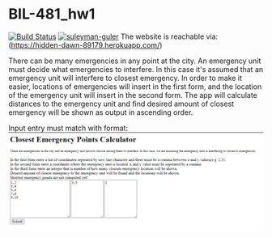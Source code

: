 # BIL-481_hw1
[![Build Status](https://app.travis-ci.com/suleyman-guler/BIL-481_hw1.svg?branch=main)](https://app.travis-ci.com/suleyman-guler/BIL-481_hw1)
[![suleyman-guler](https://circleci.com/gh/suleyman-guler/BIL-481_hw1.svg?style=shiled)](https://circleci.com/gh/suleyman-guler/BIL-481_hw1)
The website is reachable via: (https://hidden-dawn-89179.herokuapp.com/)

There can be many emergencies in any point at the city. An emergency unit must decide what emergencies to interfere. In this case it's assumed that an emergency unit will interfere to closest emergency. In order to make it easier, locations of emergencies will insert in the first form, and the location of the emergency unit will insert in the second form. The app will calculate distances to the emergency unit and find desired amount of closest emergency will be shown as output in ascending order.  

Input entry must match with format:
![Screenshot](examples/exampleInputEntry.png)